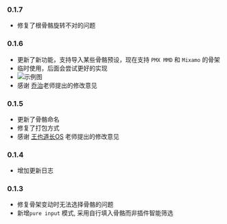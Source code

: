 ### 0.1.7
+ 修复了根骨骼旋转不对的问题
### 0.1.6
+ 更新了新功能，支持导入某些骨骼预设，现在支持 ``PMX MMD`` 和 ``Mixamo`` 的骨架
+ 临时使用，后面会尝试更好的实现
+ ![示例图](https://meocap-images.oss-cn-beijing.aliyuncs.com/20250103161647054.png)
+ 感谢 [乔治](https://space.bilibili.com/412411578)老师提出的修改意见
### 0.1.5
+ 更新了骨骼命名
+ 修复了打包方式
+ 感谢 [王也道长OS](https://space.bilibili.com/317042327) 老师提出的修改意见
### 0.1.4
+ 增加更新日志
### 0.1.3
+ 修复骨架变动时无法选择骨骼的问题
+ 新增``pure input`` 模式, 采用自行填入骨骼而非插件智能筛选